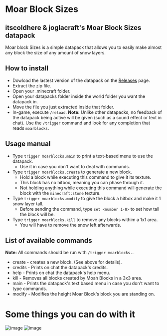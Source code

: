 # Moar Block Sizes
## itscoldhere &amp; joglacraft's Moar Block Sizes datapack
Moar block Sizes is a simple datapack that allows you to easily make almost any block the size of any amount of snow layers.
## How to install
- Dowload the lastest version of the datapack on the [Releases](https://github.com/itscoldhere/MoarBlockSizes/releases) page.
- Extract the zip file.
- Open your .minecraft folder.
- Open your datapacks folder inside the world folder you want the datapack in.
- Move the file you just extracted inside that folder.
- In-game, execute `/reload`.
**Note:** Unlike other datapacks, no feedback of the datapack being active will be given (such as a sound effect or text in chat). Use the `/trigger` command and look for any completion that reads `moarblocks`.
## Usage manual
- Type `trigger moarblocks.main` to print a text-based menu to use the datapack.
  - Use it in case you don't want to deal with commands.
- Type `trigger moarblocks.create` to generate a new block.
  - Hold a block while executing this command to give it its texture.
  - This block has no hitbox, meaning you can phase through it.
  - Not holding anything while executing this command will generate the block with the `minecraft:stone` texture.
- Type `trigger moarblocks.modify` to give the block a hitbox and make it 1 snow layer tall.
  - Before sending the command, type `set <number 1-8>` to set how tall the block will be.
- Type `trigger moarblocks.kill` to remove any blocks withim a 1x1 area.
  - You will have to remove the snow left afterwards.
## List of available commands
**Note:** All commands should be run with `/trigger moarblocks.`.
- create - creates a new block. (See above for details).
- credits - Prints on chat the datapack's credits.
- help - Prints on chat the datapack's help menu.
- kill - Removes all blocks created by Moah Blocks in a 3x3 area.
- main - Prints the datapack's text based menu in case you don't want to type commands.
- modify - Modifies the height Moar Block's block you are standing on.

# Some things you can do with it
![image](https://github.com/itscoldhere/MoarBlockSizes/assets/118459764/7ca02f0d-779a-47c0-b4f9-98945c1bf33e)
![image](https://github.com/itscoldhere/MoarBlockSizes/assets/118459764/76a3286a-2351-4982-b7f0-1378720730ac)

